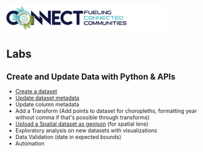 ![Tyler Connect](https://github.com/aliciatb/connect/blob/master/images/connect_logo.png)
# Labs
## Create and Update Data with Python & APIs
- [Create a dataset](notebooks/create_dataset.ipynb)
- [Update dataset metadata](notebooks/update_dataset_metadata.ipynb)
- Update column metadata
- Add a Transform (Add points to dataset for choropleths, formatting year without comma if that's possible through transforms)
- [Upload a Spatial dataset as geojson](notebooks/create_dataset_geojson.ipynb) (for spatial lens)
- Exploratory analysis on new datasets with visualizations
- Data Validation (date in expected bounds)
- Automation